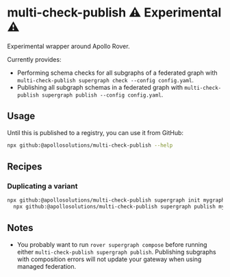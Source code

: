 # multi-check-publish ⚠️ Experimental ⚠️

Experimental wrapper around Apollo Rover.

Currently provides:

- Performing schema checks for all subgraphs of a federated graph
  with `multi-check-publish supergraph check --config config.yaml`.
- Publishing all subgraph schemas in a federated graph with
  `multi-check-publish supergraph publish --config config.yaml`.

## Usage

Until this is published to a registry, you can use it from GitHub:

```sh
npx github:@apollosolutions/multi-check-publish --help
```

## Recipes

### Duplicating a variant

```sh
npx github:@apollosolutions/multi-check-publish supergraph init mygraph@current | \
  npx github:@apollosolutions/multi-check-publish supergraph publish mygraph@new-variant --config -
```

## Notes

- You probably want to run `rover supergraph compose` before running either
  `multi-check-publish supergraph publish`. Publishing subgraphs with composition errors
  will not update your gateway when using managed federation.

```

```
